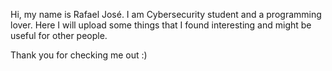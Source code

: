 Hi, my name is Rafael José. I am Cybersecurity student and a programming lover. 
Here I will upload some things that I found interesting and might be useful for other people.

Thank you for checking me out :)
